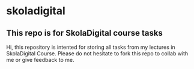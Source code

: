 # skoladigital
This repo is for SkolaDigital course tasks
-- 

Hi, this repository is intented for storing all tasks from my lectures in SkolaDigital Course.
Please do not hesitate to fork this repo to collab with me or give feedback to me.
